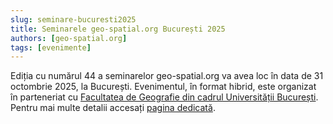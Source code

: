 ```yaml
---
slug: seminare-bucuresti2025
title: Seminarele geo-spatial.org București 2025
authors: [geo-spatial.org]
tags: [evenimente]
---
```


Ediția cu numărul 44 a seminarelor geo-spatial.org va avea loc în data de 31 octombrie 2025, la București. Evenimentul, în format hibrid, este organizat în parteneriat cu [Facultatea de Geografie din cadrul Universității București](https://geo.unibuc.ro/). Pentru mai multe detalii accesați [pagina dedicată](https://geo-spatial.org/proiecte/seminarii/bucuresti2025/).

<!-- truncate -->
